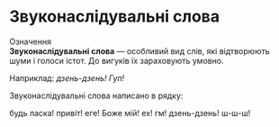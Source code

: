 # Звуконаслiдувальнi слова

<div class="eoz-wrap">
<span class="eoz">Означення</span>
<div class="eoz-text">
<strong>Звуконаслiдувальнi слова</strong> — особливий вид слiв, якi вiдтворюють шуми i голоси iстот. До вигукiв їх зараховують умовно.
</div>
</div>


Наприклад: <i>дзень-дзень! Гуп!</i>


<quiz> 
    <question>
       <p>Звуконаслідувальні слова написано в рядку:</p>
           <answer>будь ласка! привіт!</answer>
           <answer>еге! Боже мій!</answer>
           <answer>ех! гм!</answer>
           <answer correct>дзень-дзень! ш-ш-ш!</answer>
    </question>
</quiz> 







